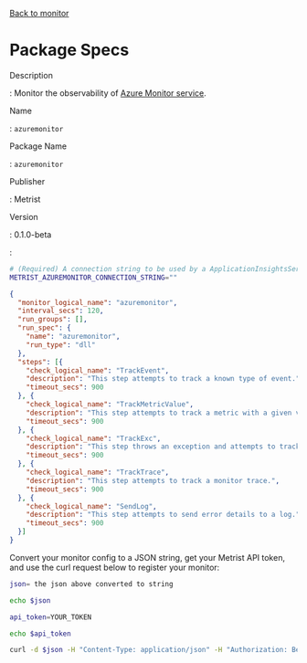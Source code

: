 [Back to monitor](azuremonitor.md)

# Package Specs

Description

: Monitor the observability of [Azure Monitor service](https://azure.microsoft.com/products/monitor/).

Name

: `azuremonitor`

Package Name

: `azuremonitor`

Publisher

: Metrist

Version

: 0.1.0-beta

: &nbsp;


<!--@include: /parts/_3.md-->


```sh
# (Required) A connection string to be used by a ApplicationInsightsServiceOptions object to AddApplicationInsightsTelemetryWorkerService.
METRIST_AZUREMONITOR_CONNECTION_STRING=""
```

<!--@include: /parts/tips_env-vars.md -->


<!--@include: /parts/_4.md-->


```json
{
  "monitor_logical_name": "azuremonitor",
  "interval_secs": 120,
  "run_groups": [],
  "run_spec": {
    "name": "azuremonitor",
    "run_type": "dll"
  },
  "steps": [{
    "check_logical_name": "TrackEvent",
    "description": "This step attempts to track a known type of event.",
    "timeout_secs": 900
  }, {
    "check_logical_name": "TrackMetricValue",
    "description": "This step attempts to track a metric with a given value.",
    "timeout_secs": 900
  }, {
    "check_logical_name": "TrackExc",
    "description": "This step throws an exception and attempts to track it.",
    "timeout_secs": 900
  }, {
    "check_logical_name": "TrackTrace",
    "description": "This step attempts to track a monitor trace.",
    "timeout_secs": 900
  }, {
    "check_logical_name": "SendLog",
    "description": "This step attempts to send error details to a log.",
    "timeout_secs": 900
  }]
}
```




Convert your monitor config to a JSON string, get your Metrist API token, and use the curl request below to register your monitor:

```sh
json= the json above converted to string

echo $json

api_token=YOUR_TOKEN

echo $api_token

curl -d $json -H "Content-Type: application/json" -H "Authorization: Bearer $api_token" 'https://app.metrist.io/api/v0/monitor-config'

```

<!--@include: /parts/tips_api.md-->


<!--@include: /parts/_5.md-->


<!--@include: /parts/result.md-->